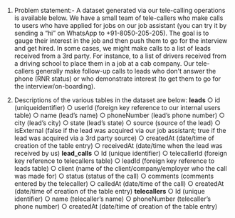 1. Problem statement:-
A dataset generated via our tele-calling operations is available below. 
We have a small team of tele-callers who make calls to users who have applied for jobs on our job assistant 
(you can try it by sending a “hi” on WhatsApp to +91-8050-205-205). The goal is to gauge their interest in 
the job and then push them to go for the interview and get hired. 
In some cases, we might make calls to a list of leads received from a 3rd party. 
For instance, to a list of drivers received from a driving school to place them in a job at a cab company. 
Our tele-callers generally make follow-up calls to leads who don't answer the phone (RNR status) or 
who demonstrate interest (to get them to go for the interview/on-boarding).

2. Descriptions of the various tables in the dataset are below: 
**leads**
○ id (uniqueidentifier)
○ userId (foreign key reference to our internal users table) 
○ name (lead’s name) 
○ phoneNumber (lead’s phone number) 
○ city (lead’s city) 
○ state (lead’s state) 
○ source (source of the lead) 
○ isExternal (false if the lead was acquired via our job assistant; true if the lead was acquired via a 3rd party source) 
○ createdAt (date/time of creation of the table entry) 
○ receivedAt (date/time when the lead was received by us) 
**lead_calls**
○ Id (unique identifier) 
○ telecallerId (foreign key reference to telecallers table) 
○ leadId (foreign key reference to leads table) 
○ client (name of the client/company/employer who the call was made for) 
○ status (status of the call) 
○ comments (comments entered by the telecaller) 
○ calledAt (date/time of the call) 
○ createdAt (date/time of creation of the table entry) 
**telecallers**
○ Id (unique identifier) 
○ name (telecaller’s name) 
○ phoneNumber (telecaller’s phone number) 
○ createdAt (date/time of creation of the table entry) 
